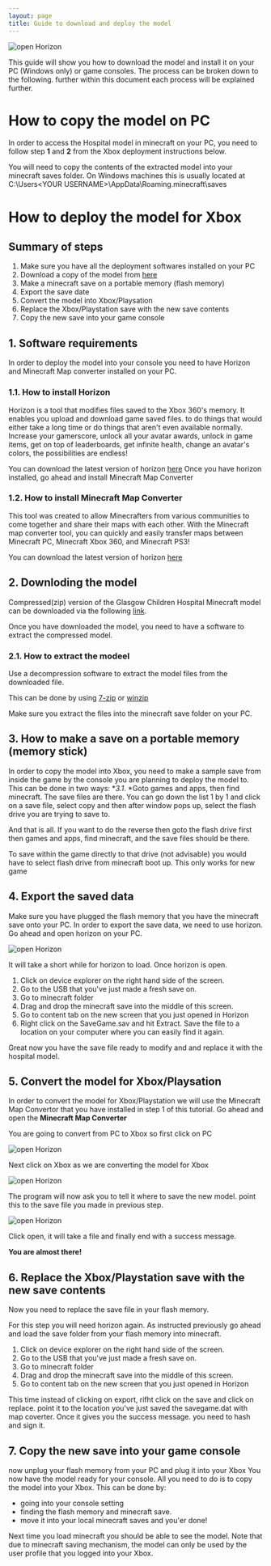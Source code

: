 ```yaml
---
layout: page
title: Guide to download and deploy the model
---
```


![open Horizon](public/res/minecraft.png)

This guide will show you how to download the model and install it on your PC (Windows only) or game consoles.
The process can be broken down to the following. further within this document each process will be explained further.

# How to copy the model on PC
In order to access the Hospital model in minecraft on your PC, you need to follow step **1** and **2** from the Xbox deployment instructions below.

You will need to copy the contents of the extracted model into your minecraft saves folder. On Windows machines this is usually located at
C:\Users\<YOUR USERNAME>\AppData\Roaming\.minecraft\saves


# How to deploy the model for Xbox

## Summary of steps

1. Make sure you have all the deployment softwares installed on your PC
2. Download a copy of the model from [here](https://github.com/Mehrpouya/gch_minecraft/raw/master/RHC_Final.zip)
3. Make a minecraft save on a portable memory (flash memory)
4. Export the save date
5. Convert the model into Xbox/Playsation
6. Replace the Xbox/Playstation save with the new save contents
7. Copy the new save into your game console


## 1. Software requirements
In order to deploy the model into your console you need to have Horizon and Minecraft Map converter installed on your PC.
### 1.1. How to install Horizon

Horizon is a tool that modifies files saved to the Xbox 360's memory. It enables you upload and download game saved files. to do things that would either take a long time or do things that aren't even available normally. Increase your gamerscore, unlock all your avatar awards, unlock in game items, get on top of leaderboards, get infinite health, change an avatar's colors, the possibilities are endless!

You can download the latest version of horizon [here](https://horizon.soft32.com/)
Once you have horizon installed, go ahead and install Minecraft Map Converter

### 1.2. How to install Minecraft Map Converter
This tool was created to allow Minecrafters from various communities to come together and share their maps with each other. With the Minecraft map converter tool, you can  quickly and easily transfer maps between Minecraft PC, Minecraft Xbox 360, and Minecraft PS3!

You can download the latest version of horizon [here](http://minecraftmapconverter.com/)


## 2. Downloding the model
Compressed(zip) version of the Glasgow Children Hospital Minecraft model can be downloaded via the following [link](https://github.com/Mehrpouya/gch_minecraft/raw/master/RHC_Final.zip).

Once you have downloaded the model, you need to have a software to extract the compressed model.

### 2.1. How to extract the modeel
Use a decompression software to extract the model files from the downloaded file.

This can be done by using [7-zip](http://www.7-zip.org/download.html) or [winzip](http://www.winzip.com/win/en/downwz.html)

Make sure you extract the files into the minecraft save folder on your PC.

## 3. How to make a save on a portable memory (memory stick)
In order to copy the model into Xbox, you need to make a sample save from inside the game by the console you are planning to deploy the model to.
This can be done in two ways:
**3.1*. *Goto games and apps, then find minecraft. The save files are there. You can go down the list 1 by 1 and click on a save file, select copy and then after window pops up, select the flash drive you are trying to save to.

And that is all. If you want to do the reverse then goto the flash drive first then games and apps, find minecraft, and the save files should be there.

To save within the game directly to that drive (not advisable) you would have to select flash drive from minecraft boot up. This only works for new game

## 4. Export the saved data
Make sure you have plugged the flash memory that you have the minecraft save onto your PC.
In order to export the save data, we need to use horizon. Go ahead and open horizon on your PC.

![open Horizon](public/res/open_horizon.png)

It will take a short while for horizon to load. Once horizon is open.

1. Click on device explorer on the right hand side of the screen.
2. Go to the USB that you've just made a fresh save on.
3. Go to minecraft folder
4. Drag and drop the minecraft save into the middle of this screen.
5. Go to content tab on the new screen that you just opened in Horizon
6. Right click on the SaveGame.sav and hit Extract. Save the file to a location on your computer where you can easily find it again.

Great now you have the save file ready to modify and and replace it with the hospital model.

## 5. Convert the model for Xbox/Playsation
In order to convert the model for Xbox/Playstation we will use the Minecraft Map Convertor that you have installed in step 1 of this tutorial.
Go ahead and open the **Minecraft Map Converter**

You are going to convert from PC to Xbox so first click on PC

![open Horizon](public/res/mapconvert1.png)

Next click on Xbox as we are converting the model for Xbox

![open Horizon](public/res/mapconvert2.png)

The program will now ask you to tell it where to save the new model. point this to the save file you made in previous step.

![open Horizon](public/res/mapconvert3.png)

Click open, it will take a file and finally end with a success message.

**You are almost there!**

## 6. Replace the Xbox/Playstation save with the new save contents
Now you need to replace the save file in your flash memory.

For this step you will need horizon again.
As instructed previously go ahead and load the save folder from your flash memory into minecraft.

1. Click on device explorer on the right hand side of the screen.
2. Go to the USB that you've just made a fresh save on.
3. Go to minecraft folder
4. Drag and drop the minecraft save into the middle of this screen.
5. Go to content tab on the new screen that you just opened in Horizon

This time instead of clicking on export, rifht click on the save and click on replace.
point it to the location you've just saved the savegame.dat with map coverter.
Once it gives you the success message. you need to hash and sign it.

## 7. Copy the new save into your game console

now unplug your flash memory from your PC and plug it into your Xbox
You now have the model ready for your console.
All you need to do is to copy the model into your Xbox.
This can be done by:
- going into your console setting
- finding the flash memory and minecraft save.
- move it into your local minecraft saves and you'er done!

Next time you load minecraft you should be able to see the model. Note that due to minecraft saving mechanism, the model can only be used by the user profile that you logged into your Xbox.
